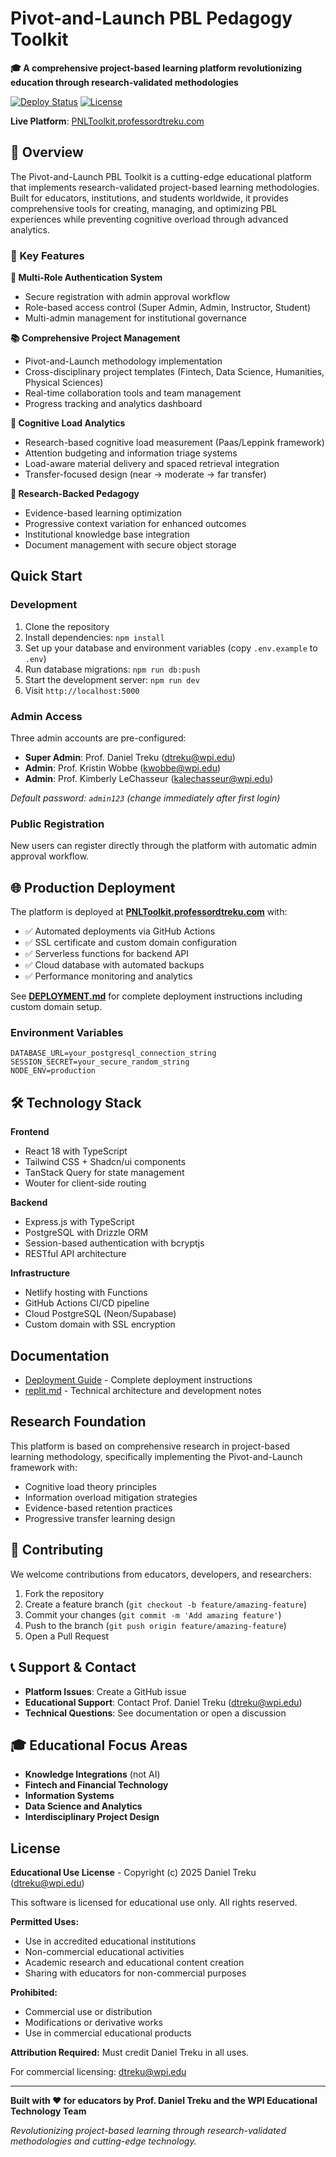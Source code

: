 # Pivot-and-Launch PBL Pedagogy Toolkit

**🎓 A comprehensive project-based learning platform revolutionizing education through research-validated methodologies**

[![Deploy Status](https://api.netlify.com/api/v1/badges/placeholder/deploy-status)](https://PNLToolkit.professordtreku.com)
[![License](https://img.shields.io/badge/License-Educational%20Use-blue.svg)](LICENSE)

**Live Platform**: [PNLToolkit.professordtreku.com](https://PNLToolkit.professordtreku.com)

## 🌟 Overview

The Pivot-and-Launch PBL Toolkit is a cutting-edge educational platform that implements research-validated project-based learning methodologies. Built for educators, institutions, and students worldwide, it provides comprehensive tools for creating, managing, and optimizing PBL experiences while preventing cognitive overload through advanced analytics.

### 🎯 Key Features

**🔐 Multi-Role Authentication System**
- Secure registration with admin approval workflow
- Role-based access control (Super Admin, Admin, Instructor, Student)
- Multi-admin management for institutional governance

**📚 Comprehensive Project Management**
- Pivot-and-Launch methodology implementation
- Cross-disciplinary project templates (Fintech, Data Science, Humanities, Physical Sciences)
- Real-time collaboration tools and team management
- Progress tracking and analytics dashboard

**🧠 Cognitive Load Analytics**
- Research-based cognitive load measurement (Paas/Leppink framework)
- Attention budgeting and information triage systems
- Load-aware material delivery and spaced retrieval integration
- Transfer-focused design (near → moderate → far transfer)

**🔬 Research-Backed Pedagogy**
- Evidence-based learning optimization
- Progressive context variation for enhanced outcomes
- Institutional knowledge base integration
- Document management with secure object storage

## Quick Start

### Development

1. Clone the repository
2. Install dependencies: `npm install`
3. Set up your database and environment variables (copy `.env.example` to `.env`)
4. Run database migrations: `npm run db:push`
5. Start the development server: `npm run dev`
6. Visit `http://localhost:5000`

### Admin Access

Three admin accounts are pre-configured:
- **Super Admin**: Prof. Daniel Treku (dtreku@wpi.edu)
- **Admin**: Prof. Kristin Wobbe (kwobbe@wpi.edu)  
- **Admin**: Prof. Kimberly LeChasseur (kalechasseur@wpi.edu)

*Default password: `admin123` (change immediately after first login)*

### Public Registration

New users can register directly through the platform with automatic admin approval workflow.

## 🌐 Production Deployment

The platform is deployed at **[PNLToolkit.professordtreku.com](https://PNLToolkit.professordtreku.com)** with:

- ✅ Automated deployments via GitHub Actions
- ✅ SSL certificate and custom domain configuration
- ✅ Serverless functions for backend API
- ✅ Cloud database with automated backups
- ✅ Performance monitoring and analytics

See **[DEPLOYMENT.md](DEPLOYMENT.md)** for complete deployment instructions including custom domain setup.

### Environment Variables

```
DATABASE_URL=your_postgresql_connection_string
SESSION_SECRET=your_secure_random_string
NODE_ENV=production
```

## 🛠️ Technology Stack

**Frontend**
- React 18 with TypeScript
- Tailwind CSS + Shadcn/ui components
- TanStack Query for state management
- Wouter for client-side routing

**Backend**
- Express.js with TypeScript
- PostgreSQL with Drizzle ORM
- Session-based authentication with bcryptjs
- RESTful API architecture

**Infrastructure**
- Netlify hosting with Functions
- GitHub Actions CI/CD pipeline
- Cloud PostgreSQL (Neon/Supabase)
- Custom domain with SSL encryption

## Documentation

- [Deployment Guide](DEPLOYMENT.md) - Complete deployment instructions
- [replit.md](replit.md) - Technical architecture and development notes

## Research Foundation

This platform is based on comprehensive research in project-based learning methodology, specifically implementing the Pivot-and-Launch framework with:

- Cognitive load theory principles
- Information overload mitigation strategies
- Evidence-based retention practices
- Progressive transfer learning design

## 🤝 Contributing

We welcome contributions from educators, developers, and researchers:

1. Fork the repository
2. Create a feature branch (`git checkout -b feature/amazing-feature`)
3. Commit your changes (`git commit -m 'Add amazing feature'`)
4. Push to the branch (`git push origin feature/amazing-feature`)
5. Open a Pull Request

## 📞 Support & Contact

- **Platform Issues**: Create a GitHub issue
- **Educational Support**: Contact Prof. Daniel Treku (dtreku@wpi.edu)
- **Technical Questions**: See documentation or open a discussion

## 🎓 Educational Focus Areas

- **Knowledge Integrations** (not AI)
- **Fintech and Financial Technology**
- **Information Systems**
- **Data Science and Analytics**
- **Interdisciplinary Project Design**

## License

**Educational Use License** - Copyright (c) 2025 Daniel Treku (dtreku@wpi.edu)

This software is licensed for educational use only. All rights reserved.

**Permitted Uses:**
- Use in accredited educational institutions
- Non-commercial educational activities
- Academic research and educational content creation
- Sharing with educators for non-commercial purposes

**Prohibited:**
- Commercial use or distribution
- Modifications or derivative works
- Use in commercial educational products

**Attribution Required:** Must credit Daniel Treku in all uses.

For commercial licensing: dtreku@wpi.edu

---

**Built with ❤️ for educators by Prof. Daniel Treku and the WPI Educational Technology Team**

*Revolutionizing project-based learning through research-validated methodologies and cutting-edge technology.*